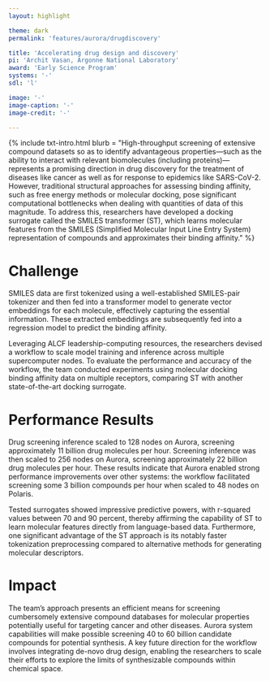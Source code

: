 ```yaml
---
layout: highlight

theme: dark
permalink: 'features/aurora/drugdiscovery'

title: 'Accelerating drug design and discovery'
pi: 'Archit Vasan, Argonne National Laboratory'
award: 'Early Science Program'
systems: '-'
sdl: 'l'

image: '-' 
image-caption: '-'
image-credit: '-'

---
```


{% include txt-intro.html 
    blurb = "High-throughput screening of extensive compound datasets so as to identify advantageous properties—such as the ability to interact with relevant biomolecules (including proteins)—represents a promising direction in drug discovery for the treatment of diseases like cancer as well as for response to epidemics like SARS-CoV-2. However, traditional structural approaches for assessing binding affinity, such as free energy methods or molecular docking, pose significant computational bottlenecks when dealing with quantities of data of this magnitude. To address this, researchers have developed a docking surrogate called the SMILES transformer (ST), which learns molecular features from the SMILES (Simplified Molecular Input Line Entry System) representation of compounds and approximates their binding affinity."
%}



# Challenge

SMILES data are first tokenized using a well-established SMILES-pair tokenizer and then fed into a transformer model to generate vector embeddings for each molecule, effectively capturing the essential information. These extracted embeddings are subsequently fed into a regression model to predict the binding affinity.

Leveraging ALCF leadership-computing resources, the researchers devised a workflow to scale model training and inference across multiple supercomputer nodes. To evaluate the performance and accuracy of the workflow, the team conducted experiments using molecular docking binding affinity data on multiple receptors, comparing ST with another state-of-the-art docking surrogate.




# Performance Results
Drug screening inference scaled to 128 nodes on Aurora, screening approximately 11 billion drug molecules per hour. Screening inference was then scaled to 256 nodes on Aurora, screening approximately 22 billion drug molecules per hour. These results indicate that Aurora enabled strong performance improvements over other systems: the workflow facilitated screening some 3 billion compounds per hour when scaled to 48 nodes on Polaris.

Tested surrogates showed impressive predictive powers, with r-squared values between 70 and 90 percent, thereby affirming the capability of ST to learn molecular features directly from language-based data. Furthermore, one significant advantage of the ST approach is its notably faster tokenization preprocessing compared to alternative methods for generating molecular descriptors.



# Impact
The team’s approach presents an efficient means for screening cumbersomely extensive compound databases for molecular properties potentially useful for targeting cancer and other diseases. Aurora system capabilities will make possible screening 40 to 60 billion candidate compounds for potential synthesis. A key future direction for the workflow involves integrating de-novo drug design, enabling the researchers to scale their efforts to explore the limits of synthesizable compounds within chemical space.

